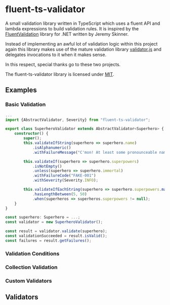 # fluent-ts-validator

A small validation library written in TypeScript which uses a fluent API and lambda expressions to build validation rules. It is inspired by the [FluentValidation](https://github.com/JeremySkinner/FluentValidation) library for .NET written by Jeremy Skinner.

Instead of implementing an awful lot of validation logic within this project again this library makes use of the mature validation library [validator.js](https://github.com/chriso/validator.js) and delegates invocations to it when it makes sense.

In this respect, special thanks go to these two projects.

The fluent-ts-validator library is licensed under [MIT](https://opensource.org/licenses/MIT).


## Examples

### Basic Validation

```TypeScript
...
import {AbstractValidator, Severity} from "fluent-ts-validator";

export class SuperheroValidator extends AbstractValidator<Superhero> {
    constructor() {
        super();
        this.validateIfString(superhero => superhero.name)
            .isAlphanumeric()
            .withFailureMessage("C'mon! At least some pronounceable name.");

        this.validateIf(superhero => superhero.superpowers)
            .isNotEmpty()
            .unless(superhero => superhero.immortal)
            .withFailureCode("FAKE-001")
            .withSeverity(Severity.INFO);

        this.validateIfEachString(superhero => superhero.superpowers.map(power => power.description))
            .hasLengthBetween(5, 50)
            .when(superheros => superheros.superpowers != null);
    }
}

const superhero: Superhero = ...;
const validator = new SuperheroValidator();

const result = validator.validate(superhero);
const validationSucceeded = result.isValid();
const failures = result.getFailures();
```

### Validation Conditions


### Collection Validation


### Custom Validators


## Validators